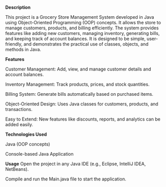 **Description**

This project is a Grocery Store Management System developed in Java using Object-Oriented Programming (OOP) concepts. It allows the store to manage customers, products, and billing efficiently. The system provides features like adding new customers, managing inventory, generating bills, and keeping track of account balances. It is designed to be simple, user-friendly, and demonstrates the practical use of classes, objects, and methods in Java.

**Features**

Customer Management: Add, view, and manage customer details and account balances.

Inventory Management: Track products, prices, and stock quantities.

Billing System: Generate bills automatically based on purchased items.

Object-Oriented Design: Uses Java classes for customers, products, and transactions.

Easy to Extend: New features like discounts, reports, and analytics can be added easily.

**Technologies Used**

Java (OOP concepts)

Console-based Java Application

**Usage**
Open the project in any Java IDE (e.g., Eclipse, IntelliJ IDEA, NetBeans).

Compile and run the Main.java file to start the application.
